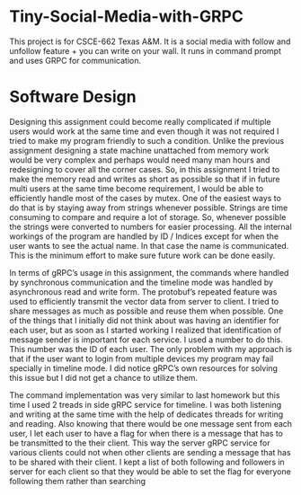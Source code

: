 # Tiny-Social-Media-with-GRPC
This project is for CSCE-662 Texas A&amp;M. It is a social media with follow and unfollow feature + you can write on your wall. It runs in command prompt and uses GRPC for communication.

# Software Design
Designing this assignment could become really complicated if multiple users would work at the same time and even though it was not required I tried to make my program friendly to such a condition. Unlike the previous assignment designing a state machine unattached from memory work would be very complex and perhaps would need many man hours and redesigning to cover all the corner cases. So, in this assignment I tried to make the memory read and writes as short as possible so that if in future multi users at the same time become requirement, I would be able to efficiently handle most of the cases by mutex. One of the easiest ways to do that is by staying away from strings whenever possible. Strings are time consuming to compare and require a lot of storage. So, whenever possible the strings were converted to numbers for easier processing. All the internal workings of the program are handled by ID / Indices except for when the user wants to see the actual name. In that case the name is communicated. This is the minimum effort to make sure future work can be done easily.

In terms of gRPC’s usage in this assignment, the commands where handled by synchronous communication and the timeline mode was handled by asynchronous read and write form. The protobuf’s repeated feature was used to efficiently transmit the vector data from server to client. I tried to share messages as much as possible and reuse them when possible. One of the things that I initially did not think about was having an identifier for each user, but as soon as I started working I realized that identification of message sender is important for each service. I used a number to do this. This number was the ID of each user. The only problem with my approach is that if the user want to login from multiple devices my program may fail specially in timeline mode. I did notice gRPC’s own resources for solving this issue but I did not get a chance to utilize them.

The command implementation was very similar to last homework but this time I used 2 treads in side gRPC service for timeline. I was both listening and writing at the same time with the help of dedicates threads for writing and reading. Also knowing that there would be one message sent from each user, I let each user to have a flag for when there is a message that has to be transmitted to the their client. This way the server gRPC service for various clients could not when other clients are sending a message that has to be shared with their client. I kept a list of both following and followers in server for each client so that they would be able to set the flag for everyone following them rather than searching 
